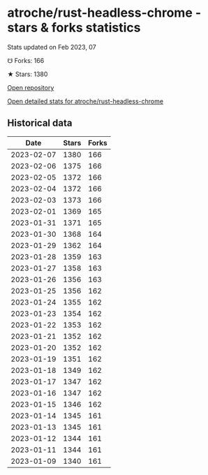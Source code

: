 # atroche/rust-headless-chrome - stars & forks statistics

Stats updated on Feb 2023, 07

☋ Forks: 166

★ Stars: 1380

[Open repository](https://github.com/atroche/rust-headless-chrome)

[Open detailed stats for atroche/rust-headless-chrome](https://reviewgithub.com/rep/atroche/rust-headless-chrome)

## Historical data
| Date | Stars | Forks |
|------|-------|-------|
| 2023-02-07 | 1380 | 166 | 
| 2023-02-06 | 1375 | 166 | 
| 2023-02-05 | 1372 | 166 | 
| 2023-02-04 | 1372 | 166 | 
| 2023-02-03 | 1373 | 166 | 
| 2023-02-01 | 1369 | 165 | 
| 2023-01-31 | 1371 | 165 | 
| 2023-01-30 | 1368 | 164 | 
| 2023-01-29 | 1362 | 164 | 
| 2023-01-28 | 1359 | 163 | 
| 2023-01-27 | 1358 | 163 | 
| 2023-01-26 | 1356 | 163 | 
| 2023-01-25 | 1356 | 162 | 
| 2023-01-24 | 1355 | 162 | 
| 2023-01-23 | 1354 | 162 | 
| 2023-01-22 | 1353 | 162 | 
| 2023-01-21 | 1352 | 162 | 
| 2023-01-20 | 1352 | 162 | 
| 2023-01-19 | 1351 | 162 | 
| 2023-01-18 | 1349 | 162 | 
| 2023-01-17 | 1347 | 162 | 
| 2023-01-16 | 1347 | 162 | 
| 2023-01-15 | 1346 | 162 | 
| 2023-01-14 | 1345 | 161 | 
| 2023-01-13 | 1345 | 161 | 
| 2023-01-12 | 1344 | 161 | 
| 2023-01-11 | 1344 | 161 | 
| 2023-01-09 | 1340 | 161 | 


